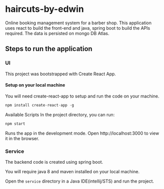 # haircuts-by-edwin
Online booking management system for a barber shop. This application uses react to build the front-end and java, spring boot to build the APIs required. The data is persisted on mongo DB Atlas.

## Steps to run the application

### UI
This project was bootstrapped with Create React App.

#### Setup on your local machine
You will need create-react-app to setup and run the code on your machine.

```javascript
npm install create-react-app -g
```
Available Scripts
In the project directory, you can run:

```javascript
npm start
```
Runs the app in the development mode.
Open http://localhost:3000 to view it in the browser.

### Service
The backend code is created using spring boot. 

You will require java 8 and maven installed on your local machine. 

Open the ```service``` directory in a Java IDE(intellij/STS) and run the project. 
